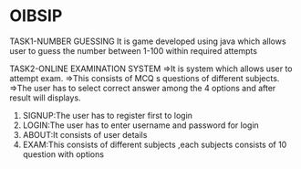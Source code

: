 # OIBSIP
TASK1-NUMBER GUESSING
  It is game developed using java which allows user to guess the number between 1-100 within required attempts

TASK2-ONLINE EXAMINATION SYSTEM
  =>It is system which allows user to attempt exam.
  =>This consists of MCQ s questions of different subjects.
  =>The user has to select correct answer among the 4 options and after result will displays.
  
 1) SIGNUP:The user has to register first to login
 2) LOGIN:The user has to enter username and password for login
 3) ABOUT:It consists of user details
 4) EXAM:This consists of different subjects ,each subjects consists of 10 question with options
  
